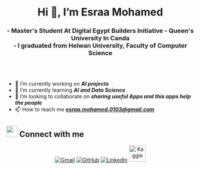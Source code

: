 <h1 align="center">Hi 👋, I’m Esraa Mohamed</h1>

<h3 align="center">
  - Master's Student At Digital Egypt Builders Initiative - Queen's University In Canda
  <br/>
  - I graduated from Helwan University, Faculty of Computer Science
  
</h3>


<br/><br/>

- 🔭 I’m currently working on ***AI projects***
- 🌱 I’m currently learning ***AI and Data Science***
- 💞️ I’m looking to collaborate on ***sharing useful Apps and this apps help the people***
- 📫 How to reach me ***esraa.mohamed.0103@gmail.com***





## <img src="https://media.giphy.com/media/iY8CRBdQXODJSCERIr/giphy.gif" width="30px"> Connect with me

<p align="center">
	<a href="mailto:esraa.mohamed.0103@gmail.com"><img img src="https://img.shields.io/badge/gmail-%23EA4335.svg?style=plastic&logo=gmail&logoColor=white" alt="Gmail"/></a>
<a href="https://github.com/EsraaMohamed0301"><img src="https://img.shields.io/badge/github-%23181717.svg?style=plastic&logo=github&logoColor=white" alt="GitHub"/></a>
	<a href="https://www.linkedin.com/in/esraa-mohamed-350b67174/"><img src="https://img.shields.io/badge/linkedin-%230A66C2.svg?style=plastic&logo=linkedin&logoColor=white" alt="LinkedIn"/></a>
	<a href="https://www.kaggle.com/esraamohamed0103"><img src="https://user-images.githubusercontent.com/101602589/182116314-9a6cde33-4b78-494f-8727-1f3613ce951f.png?style=plastic&logo=kaggle&logoColor=white" alt="Kaggle" style="width:45px;"/></a>
</p>







<!---
EsraaMohamed0301/EsraaMohamed0301 is a ✨ special ✨ repository because its `README.md` (this file) appears on your GitHub profile.
You can click the Preview link to take a look at your changes.
--->
